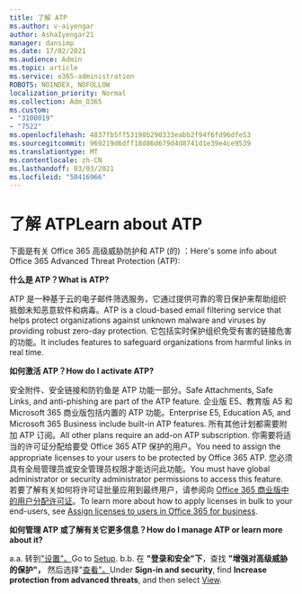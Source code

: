 ```yaml
---
title: 了解 ATP
ms.author: v-aiyengar
author: AshaIyengar21
manager: dansimp
ms.date: 17/02/2021
ms.audience: Admin
ms.topic: article
ms.service: o365-administration
ROBOTS: NOINDEX, NOFOLLOW
localization_priority: Normal
ms.collection: Adm_O365
ms.custom:
- "3100019"
- "7522"
ms.openlocfilehash: 4837fb5ff53198b290333eabb2f94f6fd96dfe53
ms.sourcegitcommit: 969219d6dff18d86d679d4d8741d1e39e4ce9539
ms.translationtype: MT
ms.contentlocale: zh-CN
ms.lasthandoff: 03/03/2021
ms.locfileid: "50416966"
---
```

# <a name="learn-about-atp"></a><span data-ttu-id="19b6d-102">了解 ATP</span><span class="sxs-lookup"><span data-stu-id="19b6d-102">Learn about ATP</span></span>

<span data-ttu-id="19b6d-103">下面是有关 Office 365 高级威胁防护和 ATP (的) ：</span><span class="sxs-lookup"><span data-stu-id="19b6d-103">Here's some info about Office 365 Advanced Threat Protection (ATP):</span></span>

<span data-ttu-id="19b6d-104">**什么是 ATP？**</span><span class="sxs-lookup"><span data-stu-id="19b6d-104">**What is ATP?**</span></span>

<span data-ttu-id="19b6d-105">ATP 是一种基于云的电子邮件筛选服务，它通过提供可靠的零日保护来帮助组织抵御未知恶意软件和病毒。</span><span class="sxs-lookup"><span data-stu-id="19b6d-105">ATP is a cloud-based email filtering service that helps protect organizations against unknown malware and viruses by providing robust zero-day protection.</span></span> <span data-ttu-id="19b6d-106">它包括实时保护组织免受有害的链接危害的功能。</span><span class="sxs-lookup"><span data-stu-id="19b6d-106">It includes features to safeguard organizations from harmful links in real time.</span></span>

<span data-ttu-id="19b6d-107">**如何激活 ATP？**</span><span class="sxs-lookup"><span data-stu-id="19b6d-107">**How do I activate ATP?**</span></span>

<span data-ttu-id="19b6d-108">安全附件、安全链接和防钓鱼是 ATP 功能一部分。</span><span class="sxs-lookup"><span data-stu-id="19b6d-108">Safe Attachments, Safe Links, and anti-phishing are part of the ATP feature.</span></span> <span data-ttu-id="19b6d-109">企业版 E5、教育版 A5 和 Microsoft 365 商业版包括内置的 ATP 功能。</span><span class="sxs-lookup"><span data-stu-id="19b6d-109">Enterprise E5, Education A5, and Microsoft 365 Business include built-in ATP features.</span></span> <span data-ttu-id="19b6d-110">所有其他计划都需要附加 ATP 订阅。</span><span class="sxs-lookup"><span data-stu-id="19b6d-110">All other plans require an add-on ATP subscription.</span></span> <span data-ttu-id="19b6d-111">你需要将适当的许可证分配给要受 Office 365 ATP 保护的用户。</span><span class="sxs-lookup"><span data-stu-id="19b6d-111">You need to assign the appropriate licenses to your users to be protected by Office 365 ATP.</span></span> <span data-ttu-id="19b6d-112">您必须具有全局管理员或安全管理员权限才能访问此功能。</span><span class="sxs-lookup"><span data-stu-id="19b6d-112">You must have global administrator or security administrator permissions to access this feature.</span></span> <span data-ttu-id="19b6d-113">若要了解有关如何将许可证批量应用到最终用户，请参阅向 [Office 365 商业版中的用户分配许可证](https://go.microsoft.com/fwlink/?linkid=2093435)。</span><span class="sxs-lookup"><span data-stu-id="19b6d-113">To learn more about how to apply licenses in bulk to your end-users, see [Assign licenses to users in Office 365 for business](https://go.microsoft.com/fwlink/?linkid=2093435).</span></span>

<span data-ttu-id="19b6d-114">**如何管理 ATP 或了解有关它更多信息？**</span><span class="sxs-lookup"><span data-stu-id="19b6d-114">**How do I manage ATP or learn more about it?**</span></span>

<span data-ttu-id="19b6d-115">a.</span><span class="sxs-lookup"><span data-stu-id="19b6d-115">a.</span></span> <span data-ttu-id="19b6d-116">转到["设置"。](https://go.microsoft.com/fwlink/p/?linkid=2075721)</span><span class="sxs-lookup"><span data-stu-id="19b6d-116">Go to [Setup](https://go.microsoft.com/fwlink/p/?linkid=2075721).</span></span>
<span data-ttu-id="19b6d-117">b.</span><span class="sxs-lookup"><span data-stu-id="19b6d-117">b.</span></span> <span data-ttu-id="19b6d-118">在 **"登录和安全"下**，查找 **"增强对高级威胁的保护"，** 然后选择"[查看"。](https://go.microsoft.com/fwlink/?linkid=2109302)</span><span class="sxs-lookup"><span data-stu-id="19b6d-118">Under **Sign-in and security**, find **Increase protection from advanced threats**, and then select [View](https://go.microsoft.com/fwlink/?linkid=2109302).</span></span>
